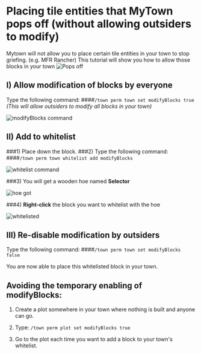 Placing tile entities that MyTown pops off (without allowing outsiders to modify)
===

Mytown will not allow you to place certain tile entities in your town to stop griefing. (e.g. MFR Rancher)
This tutorial will show you how to allow those blocks in your town
![Pops off](http://i.imgur.com/88FYyEs.png)

I) Allow modification of blocks by everyone
---
Type the following command:
####`/town perm town set modifyBlocks true`
*(This will allow outsiders to modify all blocks in your town)*

![modifyBlocks command](http://imgur.com/IaD4005.png)

II) Add to whitelist
---
###1) Place down the block.
###2) Type the following command:
####`/town perm town whitelist add modifyBlocks`

![whitelist command](http://i.imgur.com/g4JJhWO.png)

###3) You will get a wooden hoe named __Selector__

![hoe got](http://i.imgur.com/ZiddZnO.png?1)

###4) __Right-click__ the block you want to whitelist with the hoe

![whitelisted](http://i.imgur.com/KEmBwou.png)

III) Re-disable modification by outsiders
---
Type the following command:
####`/town perm town set modifyBlocks false`


You are now able to place this whitelisted block in your town.


Avoiding the temporary enabling of modifyBlocks:
---
1) Create a plot somewhere in your town where nothing is built and anyone can go.

2) Type: `/town perm plot set modifyBlocks true`

3) Go to the plot each time you want to add a block to your town's whitelist.
